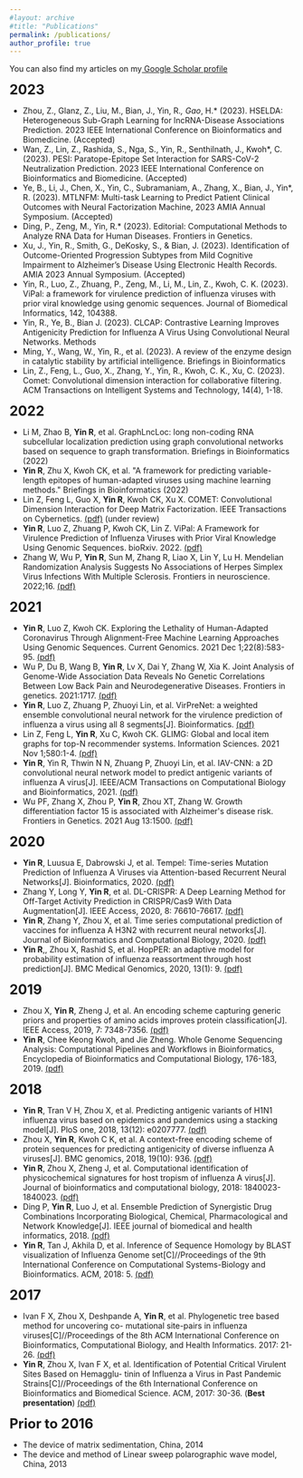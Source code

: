 ```yaml
---
#layout: archive
#title: "Publications"
permalink: /publications/
author_profile: true
---
```


You can also find my articles on my<a href="https://scholar.google.com/citations?user=MZigJDUAAAAJ&hl=en"> Google Scholar profile</a>

<font size="5"><b>2023</b></font>
-	Zhou, Z., Glanz, Z., Liu, M., Bian, J., Yin, R.*, Gao*, H.* (2023). HSELDA: Heterogeneous Sub-Graph Learning for lncRNA-Disease Associations Prediction. 2023 IEEE International Conference on Bioinformatics and Biomedicine. (Accepted)
-	Wan, Z., Lin, Z., Rashida, S., Nga, S., Yin, R., Senthilnath, J., Kwoh*, C. (2023). PESI: Paratope-Epitope Set Interaction for SARS-CoV-2 Neutralization Prediction. 2023 IEEE International Conference on Bioinformatics and Biomedicine. (Accepted)
-	Ye, B., Li, J., Chen, X., Yin, C., Subramaniam, A., Zhang, X., Bian, J., Yin*, R. (2023). MTLNFM: Multi-task Learning to Predict Patient Clinical Outcomes with Neural Factorization Machine, 2023 AMIA Annual Symposium. (Accepted)
-	Ding, P., Zeng, M., Yin, R.* (2023). Editorial: Computational Methods to Analyze RNA Data for Human Diseases. Frontiers in Genetics.
-	Xu, J., Yin, R., Smith, G., DeKosky, S., & Bian, J. (2023). Identification of Outcome-Oriented Progression Subtypes from Mild Cognitive Impairment to Alzheimer’s Disease Using Electronic Health Records. AMIA 2023 Annual Symposium. (Accepted)
-	Yin, R., Luo, Z., Zhuang, P., Zeng, M., Li, M., Lin, Z., Kwoh, C. K. (2023). ViPal: a framework for virulence prediction of influenza viruses with prior viral knowledge using genomic sequences. Journal of Biomedical Informatics, 142, 104388.
-	Yin, R., Ye, B.,  Bian J. (2023). CLCAP: Contrastive Learning Improves Antigenicity Prediction for Influenza A Virus Using Convolutional Neural Networks. Methods
-	Ming, Y., Wang, W., Yin, R., et al. (2023). A review of the enzyme design in catalytic stability by artificial intelligence. Briefings in Bioinformatics
-	Lin, Z., Feng, L., Guo, X., Zhang, Y., Yin, R., Kwoh, C. K., Xu, C. (2023). Comet: Convolutional dimension interaction for collaborative filtering. ACM Transactions on Intelligent Systems and Technology, 14(4), 1-18.

<font size="5"><b>2022</b></font>   
- Li M, Zhao B, <strong>Yin R</strong>, et al. GraphLncLoc: long non-coding RNA subcellular localization prediction using graph convolutional networks based on sequence to graph transformation. Briefings in Bioinformatics (2022)
- <strong>Yin R</strong>, Zhu X, Kwoh CK, et al. "A framework for predicting variable-length epitopes of human-adapted viruses using machine learning methods." Briefings in Bioinformatics (2022)
- Lin Z, Feng L, Guo X, <strong>Yin R</strong>, Kwoh CK, Xu X. COMET: Convolutional Dimension Interaction for Deep Matrix Factorization. IEEE Transactions on Cybernetics. <a href="https://arxiv.org/pdf/2007.14129.pdf">(pdf)</a> (under review)
- <strong>Yin R</strong>, Luo Z, Zhuang P, Kwoh CK, Lin Z. ViPal: A Framework for Virulence Prediction of Influenza Viruses with Prior Viral Knowledge Using Genomic Sequences. bioRxiv. 2022. <a href="https://www.biorxiv.org/content/10.1101/2022.03.24.485635v1.full.pdf">(pdf)</a>
- Zhang W, Wu P, <strong>Yin R</strong>, Sun M, Zhang R, Liao X, Lin Y, Lu H. Mendelian Randomization Analysis Suggests No Associations of Herpes Simplex Virus Infections With Multiple Sclerosis. Frontiers in neuroscience. 2022;16. <a href="https://www.frontiersin.org/articles/10.3389/fnins.2022.817067/full">(pdf)</a>

<font size="5"><b>2021</b></font>
- <strong>Yin R</strong>, Luo Z, Kwoh CK. Exploring the Lethality of Human-Adapted Coronavirus Through Alignment-Free Machine Learning Approaches Using Genomic Sequences. Current Genomics. 2021 Dec 1;22(8):583-95. <a href="https://www.biorxiv.org/content/10.1101/2020.07.15.176933v1.full.pdf">(pdf)</a>
- Wu P, Du B, Wang B, <strong>Yin R</strong>, Lv X, Dai Y, Zhang W, Xia K. Joint Analysis of Genome-Wide Association Data Reveals No Genetic Correlations Between Low Back Pain and Neurodegenerative Diseases. Frontiers in genetics. 2021:1717. <a href="https://www.frontiersin.org/articles/10.3389/fgene.2021.744299/full">(pdf)</a>
- <strong>Yin R</strong>, Luo Z, Zhuang P, Zhuoyi Lin, et al. VirPreNet: a weighted ensemble convolutional neural network for the virulence prediction of influenza a virus using all 8 segments[J]. Bioinformatics. <a href="https://drive.google.com/file/d/1aykYKyApKUB2nSQ-5F-n16EEUUluvewA/view?usp=sharing">(pdf)</a>
- Lin Z, Feng L, <strong>Yin R</strong>, Xu C, Kwoh CK. GLIMG: Global and local item graphs for top-N recommender systems. Information Sciences. 2021 Nov 1;580:1-4. <a href="https://arxiv.org/pdf/2007.14018.pdf">(pdf)</a>
- <strong>Yin R</strong>, Yin R, Thwin N N, Zhuang P, Zhuoyi Lin, et al. IAV-CNN: a 2D convolutional neural network model to predict antigenic variants of influenza A virus[J]. IEEE/ACM Transactions on Computational Biology and Bioinformatics, 2021. <a href="https://www.biorxiv.org/content/10.1101/2020.07.15.204883v1.full.pdf">(pdf)</a>
- Wu PF, Zhang X, Zhou P, <strong>Yin R</strong>, Zhou XT, Zhang W. Growth differentiation factor 15 is associated with Alzheimer's disease risk. Frontiers in Genetics. 2021 Aug 13:1500. <a href="https://www.frontiersin.org/articles/10.3389/fgene.2021.700371/full">(pdf)</a>


<font size="5"><b>2020</b></font>
- <strong>Yin R</strong>, Luusua E, Dabrowski J, et al. Tempel: Time-series Mutation Prediction of Influenza A Viruses via Attention-based Recurrent Neural Networks[J]. Bioinformatics, 2020. <a href="https://drive.google.com/file/d/1Gh179fn77z95QaKZxAB9EegKYgBCEMOI/view?usp=sharing">(pdf)</a>
- Zhang Y, Long Y, <strong>Yin R</strong>, et al. DL-CRISPR: A Deep Learning Method for Off-Target Activity Prediction in CRISPR/Cas9 With Data Augmentation[J]. IEEE Access, 2020, 8: 76610-76617. <a href="https://ieeexplore.ieee.org/stamp/stamp.jsp?tp=&arnumber=9076075">(pdf)</a>
- <strong>Yin R</strong>, Zhang Y, Zhou X, et al. Time series computational prediction of vaccines for influenza A H3N2 with recurrent neural networks[J]. Journal of Bioinformatics and Computational Biology, 2020. <a href="https://drive.google.com/file/d/1J-GRWUcammurn0NZWtl5hZ0DFS1jeXC2/view?usp=sharing">(pdf)</a>
- <strong>Yin R</strong>,, Zhou X, Rashid S, et al. HopPER: an adaptive model for probability estimation of influenza reassortment through host prediction[J]. BMC Medical Genomics, 2020, 13(1): 9. <a href="https://bmcmedgenomics.biomedcentral.com/articles/10.1186/s12920-019-0656-7">(pdf)</a>

<font size="5"><b>2019</b></font>
- Zhou X, <strong>Yin R</strong>, Zheng J, et al. An encoding scheme capturing generic priors and properties of amino acids improves protein classification[J]. IEEE Access, 2019, 7: 7348-7356. <a href="https://ieeexplore.ieee.org/stamp/stamp.jsp?tp=&arnumber=8594660">(pdf)</a>
- <strong>Yin R</strong>, Chee Keong Kwoh, and Jie Zheng. Whole Genome Sequencing Analysis: Computational Pipelines and Workflows in Bioinformatics, Encyclopedia of Bioinformatics and Computational Biology, 176-183, 2019. <a href="https://drive.google.com/file/d/17rcMUkSofgoFGW3xtz6UOaqoDi3MXU07/view?usp=sharing">(pdf)</a>

<font size="5"><b>2018</b></font>
- <strong>Yin R</strong>, Tran V H, Zhou X, et al. Predicting antigenic variants of H1N1 influenza virus based on epidemics and pandemics using a stacking model[J]. PloS one, 2018, 13(12): e0207777. <a href="https://journals.plos.org/plosone/article/file?id=10.1371/journal.pone.0207777&type=printable">(pdf)</a>
- Zhou X, <strong>Yin R</strong>, Kwoh C K, et al. A context-free encoding scheme of protein sequences for predicting antigenicity of diverse influenza A viruses[J]. BMC genomics, 2018, 19(10): 936. <a href="https://bmcgenomics.biomedcentral.com/articles/10.1186/s12864-018-5282-9">(pdf)</a>
- <strong>Yin R</strong>, Zhou X, Zheng J, et al. Computational identification of physicochemical signatures for host tropism of influenza A virus[J]. Journal of bioinformatics and computational biology, 2018: 1840023- 1840023. <a href="https://drive.google.com/file/d/1IWHPJdqRLcJts6hhk5AoHVprtXtvghd-/view?usp=sharing">(pdf)</a>
- Ding P, <strong>Yin R</strong>, Luo J, et al. Ensemble Prediction of Synergistic Drug Combinations Incorporating Biological, Chemical, Pharmacological and Network Knowledge[J]. IEEE journal of biomedical and health informatics, 2018. <a href="https://drive.google.com/file/d/1PRoRS9bG3GCTWEfiwV6cCiu-ue9clStU/view?usp=sharing">(pdf)</a>
- <strong>Yin R</strong>, Tan J, Akhila D, et al. Inference of Sequence Homology by BLAST visualization of Influenza Genome set[C]//Proceedings of the 9th International Conference on Computational Systems-Biology and Bioinformatics. ACM, 2018: 5. <a href="https://drive.google.com/file/d/1ZDVAb8Sbh9RJzztc2JLeAQ9V_ZA7ugNP/view?usp=sharing">(pdf)</a>

<font size="5"><b>2017</b></font> 
- Ivan F X, Zhou X, Deshpande A, <strong>Yin R</strong>, et al. Phylogenetic tree based method for uncovering co- mutational site-pairs in influenza viruses[C]//Proceedings of the 8th ACM International Conference on Bioinformatics, Computational Biology, and Health Informatics. 2017: 21-26. <a href="https://drive.google.com/file/d/1QFB7XJnoSvioAQd1zzhKG1oM2NhCmvjl/view?usp=sharing">(pdf)</a>
- <strong>Yin R</strong>, Zhou X, Ivan F X, et al. Identification of Potential Critical Virulent Sites Based on Hemagglu- tinin of Influenza a Virus in Past Pandemic Strains[C]//Proceedings of the 6th International Conference on Bioinformatics and Biomedical Science. ACM, 2017: 30-36. (<strong>Best presentation</strong>) <a href="https://drive.google.com/file/d/1xcg31PhgY7DVH1FsRg3AX9uL2ySfUJ7p/view?usp=sharing">(pdf)</a>

<font size="5"><b>Prior to 2016</b></font>
- The device of matrix sedimentation, China, 2014
- The device and method of Linear sweep polarographic wave model, China, 2013
